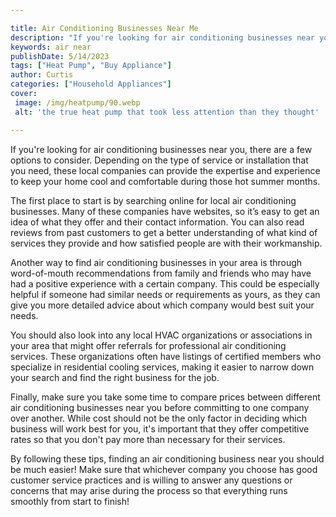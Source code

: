 ```yaml
---

title: Air Conditioning Businesses Near Me
description: "If you're looking for air conditioning businesses near you, there are a few options to consider. Depending on the type of service ...get more detail"
keywords: air near
publishDate: 5/14/2023
tags: ["Heat Pump", "Buy Appliance"]
author: Curtis
categories: ["Household Appliances"]
cover: 
 image: /img/heatpump/90.webp
 alt: 'the true heat pump that took less attention than they thought'

---
```


If you're looking for air conditioning businesses near you, there are a few options to consider. Depending on the type of service or installation that you need, these local companies can provide the expertise and experience to keep your home cool and comfortable during those hot summer months. 

The first place to start is by searching online for local air conditioning businesses. Many of these companies have websites, so it’s easy to get an idea of what they offer and their contact information. You can also read reviews from past customers to get a better understanding of what kind of services they provide and how satisfied people are with their workmanship. 

Another way to find air conditioning businesses in your area is through word-of-mouth recommendations from family and friends who may have had a positive experience with a certain company. This could be especially helpful if someone had similar needs or requirements as yours, as they can give you more detailed advice about which company would best suit your needs. 

You should also look into any local HVAC organizations or associations in your area that might offer referrals for professional air conditioning services. These organizations often have listings of certified members who specialize in residential cooling services, making it easier to narrow down your search and find the right business for the job. 

Finally, make sure you take some time to compare prices between different air conditioning businesses near you before committing to one company over another. While cost should not be the only factor in deciding which business will work best for you, it's important that they offer competitive rates so that you don't pay more than necessary for their services. 

By following these tips, finding an air conditioning business near you should be much easier! Make sure that whichever company you choose has good customer service practices and is willing to answer any questions or concerns that may arise during the process so that everything runs smoothly from start to finish!
